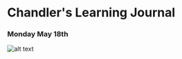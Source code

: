 # Chandler's Learning Journal

### Monday May 18th

![alt text](https://photos.app.goo.gl/CdRQZCnmnNeyQN5Y6)

